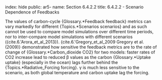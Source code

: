 index: hide
public: ar5-
name: Section 6.4.2.2
title: 6.4.2.2 - Scenario Dependence of Feedbacks

The values of carbon-cycle {Glossary.*Feedback feedback} metrics can vary markedly for different {Topics.*Scenarios scenarios} and as such cannot be used to compare model simulations over different time periods, nor to inter-compare model simulations with different scenarios ({cite.6.'Arora_et_al_2013}). {cite.6.'Gregory_et_al_2009 Gregory et al. (2009)} demonstrated how sensitive the feedback metrics are to the rate of change of {Glossary.*Carbon_dioxide CO2} for two models: faster rates of CO2 increase lead to reduced β values as the carbon {Glossary.*Uptake uptake} (especially in the ocean) lags further behind the {Topics.*Radiative_Forcing forcing}. γ is much less sensitive to the scenario, as both global temperature and carbon uptake lag the forcing.
